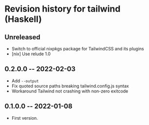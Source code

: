 # Revision history for tailwind (Haskell)

## Unreleased

- Switch to official nixpkgs package for TailwindCSS and its plugins
- [nix] Use relude 1.0

## 0.2.0.0 -- 2022-02-03

- Add `--output`
- Fix quoted source paths breaking tailwind.config.js syntax
- Workaround Tailwind not crashing with non-zero exitcode

## 0.1.0.0 -- 2022-01-08

* First version.
